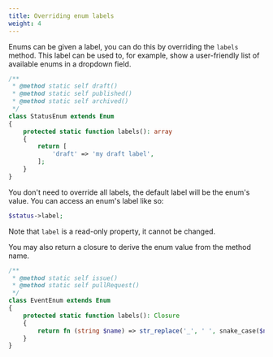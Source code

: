 ```yaml
---
title: Overriding enum labels
weight: 4
---
```


Enums can be given a label, you can do this by overriding the `labels` method. This label can be used to, for example, show a user-friendly list of available enums in a dropdown field.

```php
/**
 * @method static self draft()
 * @method static self published()
 * @method static self archived()
 */
class StatusEnum extends Enum
{
    protected static function labels(): array
    {
        return [
            'draft' => 'my draft label',
        ];
    }
}
```

You don't need to override all labels, the default label will be the enum's value. You can access an enum's label like so:

```php
$status->label;
```

Note that `label` is a read-only property, it cannot be changed.

You may also return a closure to derive the enum value from the method name.

```php
/**
 * @method static self issue()
 * @method static self pullRequest()
 */
class EventEnum extends Enum
{
    protected static function labels(): Closure
    {
        return fn (string $name) => str_replace('_', ' ', snake_case($name));
    }
}
```
